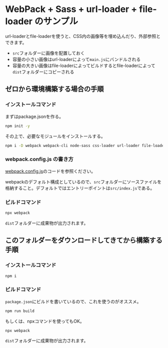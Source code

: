 # WebPack + Sass + url-loader + file-loader のサンプル

url-loaderとfile-loaderを使うと、CSS内の画像等を埋め込んだり、外部参照とできます。

- `src`フォルダーに画像を配置しておく
- 容量の小さい画像はurl-loaderによって`main.js`にバンドルされる
- 容量の大きい画像はfile-loaderによってビルドするとfile-loaderによって`dist`フォルダーにコピーされる


## ゼロから環境構築する場合の手順

### インストールコマンド

まずはpackage.jsonを作る。

```bash
npm init -y
```

その上で、必要なモジュールをインストールする。

```bash
npm i -D webpack webpack-cli node-sass css-loader url-loader file-loader sass-loader style-loader
```

### webpack.config.js の書き方

[webpack.config.js](webpack.config.js)のコードを参照ください。

webpackのデフォルト構成としているので、`src`フォルダーにソースファイルを格納すること。デフォルトではエントリーポイントは`src/index.js`である。

### ビルドコマンド

```bash
npx webpack
```

`dist`フォルダーに成果物が出力されます。


## このフォルダーをダウンロードしてきてから構築する手順

### インストールコマンド

```bash
npm i
```

### ビルドコマンド

`package.json`にビルドを書いているので、これを使うのがオススメ。

```bash
npm run build
```

もしくは、npxコマンドを使ってもOK。

```bash
npx webpack
```

`dist`フォルダーに成果物が出力されます。

